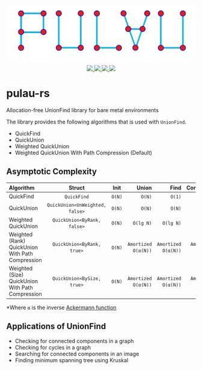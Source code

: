 <p align="center">
  <img src="./logo.png">
</p>
<p align="center">
  <a href="https://github.com/zeon256/pulau-rs/blob/main/LICENSE">
    <img src="https://img.shields.io/github/license/lta-rs/lta-models?style=flat-square"/>
  </a>
  <a href="https://docs.rs/lta">
    <img src="https://img.shields.io/badge/docs-docs.rs-blue?style=flat-square&logo=Docs.rs"/>
  </a>
  <a href="https://zeon256.github.io/pulau-rs/pulau_rs/">
    <img src="https://img.shields.io/badge/docs-main--branch-red?style=flat-square&logo=Docs.rs"/>
  </a>
  <a href="https://github.com/zeon256/pulau-rs/actions">
    <img src="https://img.shields.io/github/workflow/status/zeon256/pulau-rs/rust.yml?style=flat-square"/>
  </a>
</p>

# pulau-rs
Allocation-free UnionFind library for bare metal environments

The library provides the following algorithms that is used with `UnionFind`.
- QuickFind
- QuickUnion
- Weighted QuickUnion
- Weighted QuickUnion With Path Compression (Default)

## Asymptotic Complexity
| Algorithm                                        |             Struct              |  Init  |               Union |                Find |           Connected |
| :----------------------------------------------- | :-----------------------------: | :----: | ------------------: | ------------------: | ------------------: |
| QuickFind                                        |           `QuickFind`           | `O(N)` |              `O(N)` |              `O(1)` |              `O(1)` |
| QuickUnion                                       | `QuickUnion<UnWeighted, false>` | `O(N)` |              `O(N)` |              `O(N)` |              `O(N)` |
| Weighted QuickUnion                              |   `QuickUnion<ByRank, false>`   | `O(N)` |           `O(lg N)` |           `O(lg N)` |           `O(lg N)` |
| Weighted (Rank) QuickUnion With Path Compression |   `QuickUnion<ByRank, true>`    | `O(N)` | `Amortized O(α(N))` | `Amortized O(α(N))` | `Amortized O(α(N))` |
| Weighted (Size) QuickUnion With Path Compression |   `QuickUnion<BySize, true>`    | `O(N)` | `Amortized O(α(N))` | `Amortized O(α(N))` | `Amortized O(α(N))` |

*Where `α` is the inverse [Ackermann function](https://en.wikipedia.org/wiki/Ackermann_function)

## Applications of UnionFind
- Checking for connected components in a graph
- Checking for cycles in a graph
- Searching for connected components in an image
- Finding minimum spanning tree using Kruskal